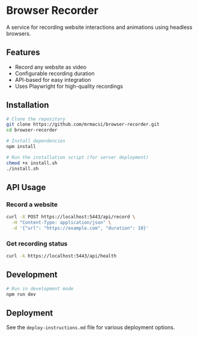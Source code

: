 # Browser Recorder

A service for recording website interactions and animations using headless browsers.

## Features

- Record any website as video
- Configurable recording duration
- API-based for easy integration
- Uses Playwright for high-quality recordings

## Installation

```bash
# Clone the repository
git clone https://github.com/mrmacsi/browser-recorder.git
cd browser-recorder

# Install dependencies
npm install

# Run the installation script (for server deployment)
chmod +x install.sh
./install.sh
```

## API Usage

### Record a website

```bash
curl -X POST https://localhost:5443/api/record \
  -H "Content-Type: application/json" \
  -d '{"url": "https://example.com", "duration": 10}'
```

### Get recording status

```bash
curl -k https://localhost:5443/api/health
```

## Development

```bash
# Run in development mode
npm run dev
```

## Deployment

See the `deploy-instructions.md` file for various deployment options.